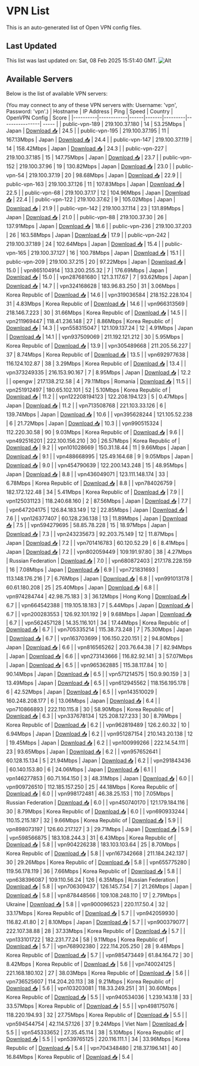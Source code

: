 # VPN List

This is an auto-generated list of Open VPN config files.

## Last Updated

This list was last updated on: Sat, 08 Feb 2025 15:51:40 GMT.
![Alt](https://repobeats.axiom.co/api/embed/186b98318ef1479477931607c1ad7d823f12451f.svg "Repobeats analytics image")

## Available Servers

Below is the list of available VPN servers:

(You may connect to any of these VPN servers with: Username: 'vpn', Password: 'vpn'.)
| Hostname | IP Address | Ping | Speed | Country | OpenVPN Config | Score |
|----------|------------|------|-------|---------|----------------| ----- |
| public-vpn-189 | 219.100.37.180 | 14 | 53.25Mbps | Japan | [Download 📥](./configs/server_0_JP.ovpn) | 24.5 |
| public-vpn-195 | 219.100.37.195 | 11 | 167.13Mbps | Japan | [Download 📥](./configs/server_1_JP.ovpn) | 24.4 |
| public-vpn-147 | 219.100.37.119 | 14 | 158.42Mbps | Japan | [Download 📥](./configs/server_2_JP.ovpn) | 24.3 |
| public-vpn-227 | 219.100.37.185 | 15 | 147.75Mbps | Japan | [Download 📥](./configs/server_3_JP.ovpn) | 23.7 |
| public-vpn-152 | 219.100.37.96 | 19 | 130.82Mbps | Japan | [Download 📥](./configs/server_4_JP.ovpn) | 23.0 |
| public-vpn-54 | 219.100.37.19 | 20 | 98.68Mbps | Japan | [Download 📥](./configs/server_5_JP.ovpn) | 22.9 |
| public-vpn-163 | 219.100.37.126 | 11 | 107.83Mbps | Japan | [Download 📥](./configs/server_6_JP.ovpn) | 22.5 |
| public-vpn-68 | 219.100.37.17 | 12 | 104.96Mbps | Japan | [Download 📥](./configs/server_7_JP.ovpn) | 22.4 |
| public-vpn-122 | 219.100.37.62 | 9 | 105.02Mbps | Japan | [Download 📥](./configs/server_8_JP.ovpn) | 21.9 |
| public-vpn-142 | 219.100.37.114 | 23 | 131.89Mbps | Japan | [Download 📥](./configs/server_9_JP.ovpn) | 21.0 |
| public-vpn-88 | 219.100.37.30 | 26 | 137.91Mbps | Japan | [Download 📥](./configs/server_10_JP.ovpn) | 18.6 |
| public-vpn-236 | 219.100.37.203 | 26 | 163.58Mbps | Japan | [Download 📥](./configs/server_11_JP.ovpn) | 17.9 |
| public-vpn-242 | 219.100.37.189 | 24 | 102.64Mbps | Japan | [Download 📥](./configs/server_12_JP.ovpn) | 15.4 |
| public-vpn-165 | 219.100.37.127 | 16 | 100.78Mbps | Japan | [Download 📥](./configs/server_13_JP.ovpn) | 15.1 |
| public-vpn-209 | 219.100.37.215 | 20 | 97.22Mbps | Japan | [Download 📥](./configs/server_14_JP.ovpn) | 15.0 |
| vpn865104914 | 133.200.255.32 | 7 | 176.69Mbps | Japan | [Download 📥](./configs/server_15_JP.ovpn) | 15.0 |
| vpn287681680 | 121.3.117.67 | 7 | 93.62Mbps | Japan | [Download 📥](./configs/server_16_JP.ovpn) | 14.7 |
| vpn324168628 | 183.96.83.250 | 31 | 3.06Mbps | Korea Republic of | [Download 📥](./configs/server_17_KR.ovpn) | 14.6 |
| vpn319036584 | 218.152.228.104 | 31 | 4.83Mbps | Korea Republic of | [Download 📥](./configs/server_18_KR.ovpn) | 14.6 |
| vpn966313569 | 218.146.7.223 | 30 | 31.66Mbps | Korea Republic of | [Download 📥](./configs/server_19_KR.ovpn) | 14.5 |
| vpn211969447 | 118.41.236.148 | 27 | 8.86Mbps | Korea Republic of | [Download 📥](./configs/server_20_KR.ovpn) | 14.3 |
| vpn558315047 | 121.109.137.24 | 12 | 4.91Mbps | Japan | [Download 📥](./configs/server_21_JP.ovpn) | 14.1 |
| vpn937509069 | 211.192.121.212 | 30 | 5.95Mbps | Korea Republic of | [Download 📥](./configs/server_22_KR.ovpn) | 13.9 |
| vpn305489668 | 211.205.56.227 | 37 | 8.74Mbps | Korea Republic of | [Download 📥](./configs/server_23_KR.ovpn) | 13.5 |
| vpn692977638 | 116.124.102.87 | 38 | 3.29Mbps | Korea Republic of | [Download 📥](./configs/server_24_KR.ovpn) | 13.4 |
| vpn373249335 | 216.153.90.167 | 7 | 8.95Mbps | Japan | [Download 📥](./configs/server_25_JP.ovpn) | 12.2 |
| opengw | 217.138.212.58 | 4 | 79.11Mbps | Romania | [Download 📥](./configs/server_26_RO.ovpn) | 11.5 |
| vpn251912497 | 180.65.102.101 | 52 | 5.10Mbps | Korea Republic of | [Download 📥](./configs/server_27_KR.ovpn) | 11.2 |
| vpn122208194123 | 122.208.194.123 | 5 | 0.47Mbps | Japan | [Download 📥](./configs/server_28_JP.ovpn) | 11.2 |
| vpn713508768 | 221.103.33.126 | 6 | 139.74Mbps | Japan | [Download 📥](./configs/server_29_JP.ovpn) | 10.6 |
| vpn395628244 | 121.105.52.238 | 6 | 21.72Mbps | Japan | [Download 📥](./configs/server_30_JP.ovpn) | 10.3 |
| vpn990515324 | 112.220.30.58 | 90 | 9.03Mbps | Korea Republic of | [Download 📥](./configs/server_31_KR.ovpn) | 9.6 |
| vpn492516201 | 222.100.156.210 | 30 | 26.57Mbps | Korea Republic of | [Download 📥](./configs/server_32_KR.ovpn) | 9.2 |
| vpn101028669 | 150.31.18.44 | 11 | 9.66Mbps | Japan | [Download 📥](./configs/server_33_JP.ovpn) | 9.1 |
| vpn488668995 | 125.49.164.68 | 9 | 9.05Mbps | Japan | [Download 📥](./configs/server_34_JP.ovpn) | 9.0 |
| vpn454790639 | 122.200.143.248 | 15 | 48.95Mbps | Japan | [Download 📥](./configs/server_35_JP.ovpn) | 8.8 |
| vpn436049071 | 123.111.148.174 | 33 | 6.78Mbps | Korea Republic of | [Download 📥](./configs/server_36_KR.ovpn) | 8.8 |
| vpn784026759 | 182.172.122.48 | 34 | 5.41Mbps | Korea Republic of | [Download 📥](./configs/server_37_KR.ovpn) | 7.9 |
| vpn125031123 | 118.240.68.160 | 2 | 87.56Mbps | Japan | [Download 📥](./configs/server_38_JP.ovpn) | 7.7 |
| vpn647204175 | 126.84.183.149 | 12 | 22.85Mbps | Japan | [Download 📥](./configs/server_39_JP.ovpn) | 7.6 |
| vpn126377407 | 60.128.236.138 | 13 | 11.89Mbps | Japan | [Download 📥](./configs/server_40_JP.ovpn) | 7.5 |
| vpn594279695 | 58.85.78.228 | 15 | 18.97Mbps | Japan | [Download 📥](./configs/server_41_JP.ovpn) | 7.3 |
| vpn243235673 | 92.203.75.149 | 12 | 11.87Mbps | Japan | [Download 📥](./configs/server_42_JP.ovpn) | 7.2 |
| vpn701416783 | 60.120.52.29 | 6 | 8.41Mbps | Japan | [Download 📥](./configs/server_43_JP.ovpn) | 7.2 |
| vpn802059449 | 109.191.97.80 | 38 | 4.27Mbps | Russian Federation | [Download 📥](./configs/server_44_RU.ovpn) | 7.0 |
| vpn680872403 | 217.178.228.159 | 16 | 7.08Mbps | Japan | [Download 📥](./configs/server_45_JP.ovpn) | 6.9 |
| vpn721831693 | 113.148.176.216 | 7 | 6.76Mbps | Japan | [Download 📥](./configs/server_46_JP.ovpn) | 6.8 |
| vpn991013178 | 60.61.180.208 | 25 | 25.40Mbps | Japan | [Download 📥](./configs/server_47_JP.ovpn) | 6.8 |
| vpn974284744 | 42.98.75.183 | 3 | 36.12Mbps | Hong Kong | [Download 📥](./configs/server_48_HK.ovpn) | 6.7 |
| vpn664542388 | 119.105.18.183 | 7 | 5.44Mbps | Japan | [Download 📥](./configs/server_49_JP.ovpn) | 6.7 |
| vpn200283553 | 126.92.101.192 | 9 | 9.68Mbps | Japan | [Download 📥](./configs/server_50_JP.ovpn) | 6.7 |
| vpn562457128 | 14.35.116.101 | 34 | 17.44Mbps | Korea Republic of | [Download 📥](./configs/server_51_KR.ovpn) | 6.7 |
| vpn705335214 | 115.38.73.248 | 7 | 75.30Mbps | Japan | [Download 📥](./configs/server_52_JP.ovpn) | 6.7 |
| vpn163703699 | 106.150.220.151 | 2 | 94.80Mbps | Japan | [Download 📥](./configs/server_53_JP.ovpn) | 6.6 |
| vpn816565262 | 203.76.64.38 | 7 | 82.94Mbps | Japan | [Download 📥](./configs/server_54_JP.ovpn) | 6.6 |
| vpn273143666 | 116.82.92.141 | 3 | 57.07Mbps | Japan | [Download 📥](./configs/server_55_JP.ovpn) | 6.5 |
| vpn965362885 | 115.38.117.84 | 10 | 90.14Mbps | Japan | [Download 📥](./configs/server_56_JP.ovpn) | 6.5 |
| vpn571214575 | 150.9.90.159 | 3 | 13.49Mbps | Japan | [Download 📥](./configs/server_57_JP.ovpn) | 6.5 |
| vpn612945562 | 118.156.195.178 | 6 | 42.52Mbps | Japan | [Download 📥](./configs/server_58_JP.ovpn) | 6.5 |
| vpn143510029 | 160.248.208.177 | 6 | 13.06Mbps | Japan | [Download 📥](./configs/server_59_JP.ovpn) | 6.4 |
| vpn710866893 | 222.110.115.8 | 30 | 58.90Mbps | Korea Republic of | [Download 📥](./configs/server_60_KR.ovpn) | 6.3 |
| vpn337678134 | 125.208.127.233 | 30 | 8.79Mbps | Korea Republic of | [Download 📥](./configs/server_61_KR.ovpn) | 6.2 |
| vpn962819489 | 126.2.60.32 | 10 | 6.94Mbps | Japan | [Download 📥](./configs/server_62_JP.ovpn) | 6.2 |
| vpn951287154 | 210.143.20.138 | 12 | 19.45Mbps | Japan | [Download 📥](./configs/server_63_JP.ovpn) | 6.2 |
| vpn100999266 | 222.14.54.111 | 23 | 93.65Mbps | Japan | [Download 📥](./configs/server_64_JP.ovpn) | 6.2 |
| vpn957652641 | 60.128.15.134 | 5 | 21.94Mbps | Japan | [Download 📥](./configs/server_65_JP.ovpn) | 6.2 |
| vpn291843436 | 60.140.153.80 | 6 | 24.06Mbps | Japan | [Download 📥](./configs/server_66_JP.ovpn) | 6.1 |
| vpn146277853 | 60.71.164.150 | 3 | 48.31Mbps | Japan | [Download 📥](./configs/server_67_JP.ovpn) | 6.0 |
| vpn909726510 | 112.185.157.250 | 25 | 44.18Mbps | Korea Republic of | [Download 📥](./configs/server_68_KR.ovpn) | 6.0 |
| vpn998172481 | 46.38.25.153 | 110 | 7.05Mbps | Russian Federation | [Download 📥](./configs/server_69_RU.ovpn) | 6.0 |
| vpn450740170 | 121.179.184.116 | 30 | 8.79Mbps | Korea Republic of | [Download 📥](./configs/server_70_KR.ovpn) | 6.0 |
| vpn690933244 | 110.15.215.187 | 32 | 9.66Mbps | Korea Republic of | [Download 📥](./configs/server_71_KR.ovpn) | 5.9 |
| vpn898073197 | 126.60.217.127 | 3 | 29.71Mbps | Japan | [Download 📥](./configs/server_72_JP.ovpn) | 5.9 |
| vpn598566875 | 183.108.244.3 | 31 | 6.43Mbps | Korea Republic of | [Download 📥](./configs/server_73_KR.ovpn) | 5.8 |
| vpn904226238 | 183.103.103.64 | 25 | 8.70Mbps | Korea Republic of | [Download 📥](./configs/server_74_KR.ovpn) | 5.8 |
| vpn167342668 | 211.184.242.137 | 30 | 29.26Mbps | Korea Republic of | [Download 📥](./configs/server_75_KR.ovpn) | 5.8 |
| vpn655775280 | 119.56.178.119 | 36 | 7.66Mbps | Korea Republic of | [Download 📥](./configs/server_76_KR.ovpn) | 5.8 |
| vpn638396087 | 109.110.56.24 | 126 | 6.35Mbps | Russian Federation | [Download 📥](./configs/server_77_RU.ovpn) | 5.8 |
| vpn706309437 | 126.145.7.54 | 7 | 21.26Mbps | Japan | [Download 📥](./configs/server_78_JP.ovpn) | 5.8 |
| vpn878448566 | 109.108.248.110 | 17 | 2.79Mbps | Ukraine | [Download 📥](./configs/server_79_UA.ovpn) | 5.8 |
| vpn900096523 | 220.117.50.4 | 32 | 33.17Mbps | Korea Republic of | [Download 📥](./configs/server_80_KR.ovpn) | 5.7 |
| vpn942059930 | 116.82.41.80 | 2 | 8.10Mbps | Japan | [Download 📥](./configs/server_81_JP.ovpn) | 5.7 |
| vpn900379077 | 222.107.38.88 | 28 | 37.33Mbps | Korea Republic of | [Download 📥](./configs/server_82_KR.ovpn) | 5.7 |
| vpn133101722 | 182.231.77.24 | 58 | 9.11Mbps | Korea Republic of | [Download 📥](./configs/server_83_KR.ovpn) | 5.7 |
| vpn768902380 | 222.114.205.250 | 28 | 9.48Mbps | Korea Republic of | [Download 📥](./configs/server_84_KR.ovpn) | 5.7 |
| vpn985473449 | 61.84.164.72 | 30 | 8.42Mbps | Korea Republic of | [Download 📥](./configs/server_85_KR.ovpn) | 5.6 |
| vpn740024125 | 221.168.180.102 | 27 | 38.03Mbps | Korea Republic of | [Download 📥](./configs/server_86_KR.ovpn) | 5.6 |
| vpn736525607 | 114.204.20.113 | 38 | 9.21Mbps | Korea Republic of | [Download 📥](./configs/server_87_KR.ovpn) | 5.6 |
| vpn103203081 | 118.33.249.251 | 31 | 30.60Mbps | Korea Republic of | [Download 📥](./configs/server_88_KR.ovpn) | 5.5 |
| vpn940534036 | 1.239.143.18 | 33 | 33.57Mbps | Korea Republic of | [Download 📥](./configs/server_89_KR.ovpn) | 5.5 |
| vpn498175076 | 118.220.194.93 | 32 | 27.75Mbps | Korea Republic of | [Download 📥](./configs/server_90_KR.ovpn) | 5.5 |
| vpn594544754 | 42.114.57.126 | 37 | 9.24Mbps | Viet Nam | [Download 📥](./configs/server_91_VN.ovpn) | 5.5 |
| vpn545333652 | 27.35.45.114 | 38 | 5.10Mbps | Korea Republic of | [Download 📥](./configs/server_92_KR.ovpn) | 5.5 |
| vpn539765125 | 220.116.111.1 | 34 | 33.96Mbps | Korea Republic of | [Download 📥](./configs/server_93_KR.ovpn) | 5.4 |
| vpn704348480 | 218.37.196.141 | 40 | 16.84Mbps | Korea Republic of | [Download 📥](./configs/server_94_KR.ovpn) | 5.4 |
